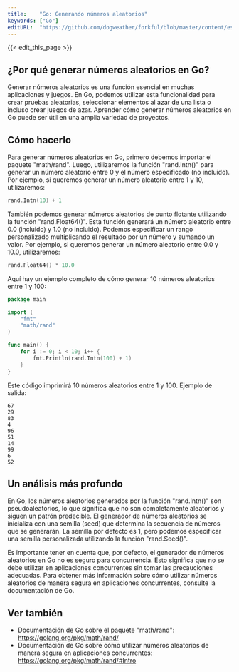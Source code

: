 ```yaml
---
title:    "Go: Generando números aleatorios"
keywords: ["Go"]
editURL:  "https://github.com/dogweather/forkful/blob/master/content/es/go/generating-random-numbers.md"
---
```


{{< edit_this_page >}}

## ¿Por qué generar números aleatorios en Go?

Generar números aleatorios es una función esencial en muchas aplicaciones y juegos. En Go, podemos utilizar esta funcionalidad para crear pruebas aleatorias, seleccionar elementos al azar de una lista o incluso crear juegos de azar. Aprender cómo generar números aleatorios en Go puede ser útil en una amplia variedad de proyectos.

## Cómo hacerlo

Para generar números aleatorios en Go, primero debemos importar el paquete "math/rand". Luego, utilizaremos la función "rand.Intn()" para generar un número aleatorio entre 0 y el número especificado (no incluido). Por ejemplo, si queremos generar un número aleatorio entre 1 y 10, utilizaremos:

```Go
rand.Intn(10) + 1
```

También podemos generar números aleatorios de punto flotante utilizando la función "rand.Float64()". Esta función generará un número aleatorio entre 0.0 (incluido) y 1.0 (no incluido). Podemos especificar un rango personalizado multiplicando el resultado por un número y sumando un valor. Por ejemplo, si queremos generar un número aleatorio entre 0.0 y 10.0, utilizaremos:

```Go
rand.Float64() * 10.0
```

Aquí hay un ejemplo completo de cómo generar 10 números aleatorios entre 1 y 100:

```Go
package main

import (
    "fmt"
    "math/rand"
)

func main() {
    for i := 0; i < 10; i++ {
        fmt.Println(rand.Intn(100) + 1)
    }
}
```

Este código imprimirá 10 números aleatorios entre 1 y 100. Ejemplo de salida:

```
67
29
83
4
96
51
14
99
6
52
```

## Un análisis más profundo

En Go, los números aleatorios generados por la función "rand.Intn()" son pseudoaleatorios, lo que significa que no son completamente aleatorios y siguen un patrón predecible. El generador de números aleatorios se inicializa con una semilla (seed) que determina la secuencia de números que se generarán. La semilla por defecto es 1, pero podemos especificar una semilla personalizada utilizando la función "rand.Seed()".

Es importante tener en cuenta que, por defecto, el generador de números aleatorios en Go no es seguro para concurrencia. Esto significa que no se debe utilizar en aplicaciones concurrentes sin tomar las precauciones adecuadas. Para obtener más información sobre cómo utilizar números aleatorios de manera segura en aplicaciones concurrentes, consulte la documentación de Go.

## Ver también

- Documentación de Go sobre el paquete "math/rand": https://golang.org/pkg/math/rand/
- Documentación de Go sobre cómo utilizar números aleatorios de manera segura en aplicaciones concurrentes: https://golang.org/pkg/math/rand/#Intro
